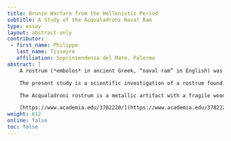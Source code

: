 ```yaml
---
title: Bronze Warfare from the Hellenistic Period
subtitle: A Study of the Acqualadroni Naval Ram
type: essay
layout: abstract-only
contributor:
 - first_name: Philippe
   last_name: Tisseyre
   affiliation: Soprintendenza del Mare, Palermo
abstract: |
    A rostrum (*embolos* in ancient Greek, “naval ram” in English) was an offensive naval weapon mounted on the prow of a ship at the waterline and was used to damage enemy warships. The rostrum was probably a Greek invention dating back to the sixth century BC and was considered a formidable offensive weapon for centuries. Its use required an experienced captain and a disciplined crew. Other rostra have been found in the Mediterranean and are not to be confused with cutwaters, also used to damage enemy warships. The Hellenistic Athlit rostrum was found south of Haifa (Israel) in 1980 and was dated to 220 BC. Its archaeological and metallurgical analysis data, based on physico-chemical and metallographic analyses, provided unique information about bronze-casting and the construction of warships during the Hellenistic period.

    The present study is a scientific investigation of a rostrum found at a depth of 6 meters at Acqualadroni, 200 meters off the coast of Messina (Italy) in September 2008. Following its recovery, the rostrum was placed in a glass container full of demineralized water in constant flow to preserve the wooden parts.

    The Acqualadroni rostrum is a metallic artifact with a fragile wooden part from the original warship still inside it. A blackish substance is present on some areas of the wood surface. The rostrum is 162 centimeters long and weighs about 250 kilograms. The thickness of the metal is approximately 2 centimeters. The rostrum is finely decorated on both sides with very faithful drawings of two *kopis* (single-edged curved swords) and a sword similar to a Hellenistic or Greek *xiphos* (a double-edged, single-handed sword) measuring 86 and 88 centimeters, respectively. The deformation of the blade on the right-hand side is attributable to collisions with other ships. It is possible to date the rostrum on the basis of such stylistic elements. Thus, its production date may range from the fourth to the second century BC. If the rostrum dates to the third century BC, it may have been mounted on a warship used in a naval battle during the Punic Wars (e.g., the battles of the Lipari Islands and Mylae). The metallic part was investigated by the University of Palermo (CGA) using inductively coupled plasma optical emission spectroscopy (ICP–OES) and inductively coupled plasma mass spectrometry (ICP–MS) for lead isotope analysis. The two wooden samples were investigated by Fourier transform infrared (FTIR) spectroscopy, 13C{1H} cross-polarization magic angle spinning (CP MAS), NMR spectroscopy, energy-dispersive X-ray spectroscopy (EDX), ICP–OES, gas chromatography–mass spectrometry (GC–MS), and X-ray diffraction (XRD). The present investigation aims to provide information about the state of preservation of the wooden and metallic parts and to give some hints that could prove useful in conservation of the rostrum.

    [https://www.academia.edu/3782220/](https://www.academia.edu/3782220/)
weight: 612
online: false
toc: false
---
```

